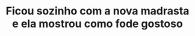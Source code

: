 ---
layout: post
title: Ficou sozinho com a nova madrasta e ela mostrou como fode gostoso
thumb: ficou-sozinho-com-a-nova-madrasta-e-ela-mostrou-como-fode-gostoso
duration: "25:09"
permalink: /:title
video: https://www.xvideos.com/embedframe/47698853
categories: creampie, milf, blowjob, stripper, taboo, step-mom, step-sister, family-taboo, brother-sister, big-tit-milf, family-sex, step-fantasy, big-tit-amateur, clover-baltimore
---